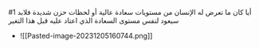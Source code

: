 #1
أيا كان ما تعرض له الإنسان من مستويات سعادة عالية أو لحظات حزن شديدة
فلابد سيعود لنفس مستوى السعادة الذي اعتاد عليه قبل هذا التغير
- ![[Pasted-image-20231205160744.png]] 